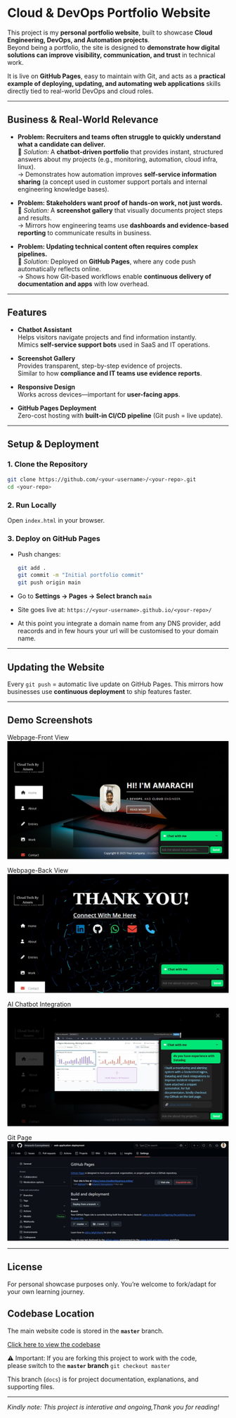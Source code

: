 #  Cloud & DevOps Portfolio Website  

This project is my **personal portfolio website**, built to showcase **Cloud Engineering, DevOps, and Automation projects**.  
Beyond being a portfolio, the site is designed to **demonstrate how digital solutions can improve visibility, communication, and trust** in technical work.  

It is live on **GitHub Pages**, easy to maintain with Git, and acts as a **practical example of deploying, updating, and automating web applications** skills directly tied to real-world DevOps and cloud roles.  

---

##  Business & Real-World Relevance  

- **Problem: Recruiters and teams often struggle to quickly understand what a candidate can deliver.**  
  🔹 *Solution:* A **chatbot-driven portfolio** that provides instant, structured answers about my projects (e.g., monitoring, automation, cloud infra, linux).  
  → Demonstrates how automation improves **self-service information sharing** (a concept used in customer support portals and internal engineering knowledge bases).  

- **Problem: Stakeholders want proof of hands-on work, not just words.**  
  🔹 *Solution:* A **screenshot gallery** that visually documents project steps and results.  
  → Mirrors how engineering teams use **dashboards and evidence-based reporting** to communicate results in business.  

- **Problem: Updating technical content often requires complex pipelines.**  
  🔹 *Solution:* Deployed on **GitHub Pages**, where any code push automatically reflects online.  
  → Shows how Git-based workflows enable **continuous delivery of documentation and apps** with low overhead.  
 

---

##  Features  

- **Chatbot Assistant**  
  Helps visitors navigate projects and find information instantly.  
  Mimics **self-service support bots** used in SaaS and IT operations.  

- **Screenshot Gallery**  
  Provides transparent, step-by-step evidence of projects.  
  Similar to how **compliance and IT teams use evidence reports**.  

- **Responsive Design**  
  Works across devices—important for **user-facing apps**.  

- **GitHub Pages Deployment**  
  Zero-cost hosting with **built-in CI/CD pipeline** (Git push = live update).  


---

##  Setup & Deployment  

### 1. Clone the Repository  
```bash
git clone https://github.com/<your-username>/<your-repo>.git
cd <your-repo>
```

### 2. Run Locally

Open `index.html` in your browser.

### 3. Deploy on GitHub Pages

* Push changes:

  ```bash
  git add .
  git commit -m "Initial portfolio commit"
  git push origin main
  ```
* Go to **Settings → Pages → Select branch `main`**
* Site goes live at:
  `https://<your-username>.github.io/<your-repo>/`
* At this point you integrate a domain name from any DNS provider, add reacords and in few hours your url will be customised to your domain name.

---

##  Updating the Website

Every `git push` = automatic live update on GitHub Pages.
This mirrors how businesses use **continuous deployment** to ship features faster.

---

##  Demo Screenshots

Webpage-Front View
![webpage-front](./Screenshot/web-page.jpg)

Webpage-Back View
![webpage-back](./Screenshot/web-page2.jpg)

AI Chatbot Integration
![AI-chatbot](./Screenshot/web-page3.jpg)

Git Page
![gitpage](./Screenshot/git-pages.jpg)


---


##  License

For personal showcase purposes only.
You’re welcome to fork/adapt for your own learning journey.


##  Codebase Location
The main website code is stored in the **`master`** branch.  

[Click here to view the codebase](https://github.com/Amarachi-Ezeonyekwere/web-application-deployment/tree/master)

⚠️ Important: If you are forking this project to work with the code,  
please switch to the **`master` branch** `git checkout master`

 

This branch (`docs`) is for project documentation, explanations, and supporting files.


---

*Kindly note: This project is interative and ongoing,Thank you for reading!*